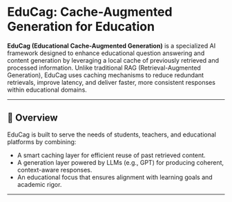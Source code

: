 # EduCag: Cache-Augmented Generation for Education

**EduCag (Educational Cache-Augmented Generation)** is a specialized AI framework designed to enhance educational question answering and content generation by leveraging a local cache of previously retrieved and processed information. Unlike traditional RAG (Retrieval-Augmented Generation), EduCag uses caching mechanisms to reduce redundant retrievals, improve latency, and deliver faster, more consistent responses within educational domains.

---

## 📘 Overview

EduCag is built to serve the needs of students, teachers, and educational platforms by combining:

- A smart caching layer for efficient reuse of past retrieved content.
- A generation layer powered by LLMs (e.g., GPT) for producing coherent, context-aware responses.
- An educational focus that ensures alignment with learning goals and academic rigor.

---
